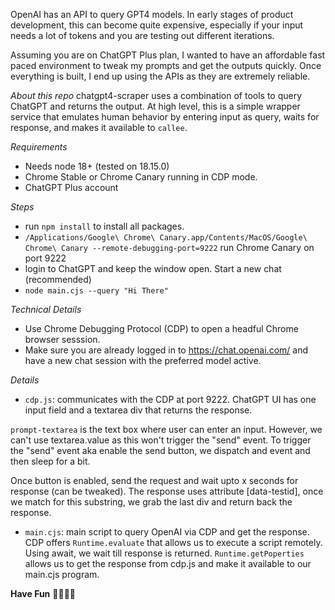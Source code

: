 OpenAI has an API to query GPT4 models. In early stages of product development, this can become quite expensive, especially if your input needs a lot of tokens and you are testing out different iterations.

Assuming you are on ChatGPT Plus plan, I wanted to have an affordable fast paced environment to tweak my prompts and get the outputs quickly. Once everything is built, I end up using the APIs as they are extremely reliable.

*About this repo*
chatgpt4-scraper uses a combination of tools to query ChatGPT and returns the output. At high level, this is a simple wrapper service that emulates human behavior by entering input as query, waits for response, and makes it available to `callee`.

*Requirements*
- Needs node 18+ (tested on 18.15.0)
- Chrome Stable or Chrome Canary running in CDP mode.
- ChatGPT Plus account

*Steps*
- run `npm install` to install all packages.
- `/Applications/Google\ Chrome\ Canary.app/Contents/MacOS/Google\ Chrome\ Canary --remote-debugging-port=9222` run Chrome Canary on port 9222
- login to ChatGPT and keep the window open. Start a new chat (recommended)
- `node main.cjs --query "Hi There"`

*Technical Details*
- Use Chrome Debugging Protocol (CDP) to open a headful Chrome browser sesssion.
- Make sure you are already logged in to https://chat.openai.com/ and have a new chat session with the preferred model active.

*Details*
- `cdp.js`: communicates with the CDP at port 9222. ChatGPT UI has one input field and a textarea div that returns the response.

`prompt-textarea` is the text box where user can enter an input. However, we can't use textarea.value as this won't trigger the "send" event.
To trigger the "send" event aka enable the send button, we dispatch and event and then sleep for a bit.

Once button is enabled, send the request and wait upto x seconds for response (can be tweaked).
The response uses attribute [data-testid], once we match for this substring, we grab the last div and return back the response.

- `main.cjs`: main script to query OpenAI via CDP and get the response.
CDP offers `Runtime.evaluate` that allows us to execute a script remotely. Using await, we wait till response is returned.
`Runtime.getPoperties` allows us to get the response from cdp.js and make it available to our main.cjs program.



**Have Fun**
🎉🎉🎉🎉

